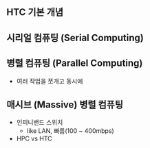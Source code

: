 ## **HTC 기본 개념**
## 시리얼 컴퓨팅 (Serial Computing)
## 병렬 컴퓨팅 (Parallel Computing)
- 여러 작업을 쪼개고 동시에
## 매시브 (Massive) 병렬 컴퓨팅 
- 인피니밴드 스위치
	- like LAN, 빠름(100 ~ 400mbps)
- HPC vs HTC
